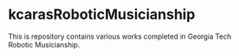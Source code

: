 # kcarasRoboticMusicianship
This is repository contains various works completed in Georgia Tech Robotic Musicianship.

